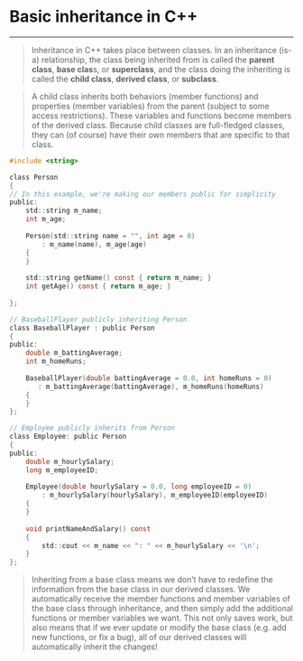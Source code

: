 #                 Basic inheritance in C++
---

> Inheritance in C++ takes place between classes. In an inheritance (is-a) relationship, the class being inherited from is called the **parent class**, **base clas**s, or **superclass**, and the class doing the inheriting is called the **child class**, **derived class**, or **subclass**.


> A child class inherits both behaviors (member functions) and properties (member variables) from the parent (subject to some access restrictions). These variables and functions become members of the derived class. Because child classes are full-fledged classes, they can (of course) have their own members that are specific to that class. 

```c
#include <string>

class Person
{
// In this example, we're making our members public for simplicity
public: 
    std::string m_name;
    int m_age;
 
    Person(std::string name = "", int age = 0)
        : m_name(name), m_age(age)
    {
    }
 
    std::string getName() const { return m_name; }
    int getAge() const { return m_age; }
 
};

// BaseballPlayer publicly inheriting Person
class BaseballPlayer : public Person
{
public:
    double m_battingAverage;
    int m_homeRuns;
 
    BaseballPlayer(double battingAverage = 0.0, int homeRuns = 0)
       : m_battingAverage(battingAverage), m_homeRuns(homeRuns)
    {
    }
};

// Employee publicly inherits from Person
class Employee: public Person
{
public:
    double m_hourlySalary;
    long m_employeeID;
 
    Employee(double hourlySalary = 0.0, long employeeID = 0)
        : m_hourlySalary(hourlySalary), m_employeeID(employeeID)
    {
    }
 
    void printNameAndSalary() const
    {
        std::cout << m_name << ": " << m_hourlySalary << '\n';
    }
};
```



> Inheriting from a base class means we don’t have to redefine the information from the base class in our derived classes. We automatically receive the member functions and member variables of the base class through inheritance, and then simply add the additional functions or member variables we want. This not only saves work, but also means that if we ever update or modify the base class (e.g. add new functions, or fix a bug), all of our derived classes will automatically inherit the changes!


